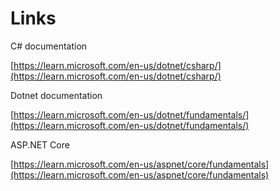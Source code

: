 # Links

C# documentation

[https://learn.microsoft.com/en-us/dotnet/csharp/](https://learn.microsoft.com/en-us/dotnet/csharp/)

Dotnet documentation

[https://learn.microsoft.com/en-us/dotnet/fundamentals/](https://learn.microsoft.com/en-us/dotnet/fundamentals/)

ASP.NET Core

[https://learn.microsoft.com/en-us/aspnet/core/fundamentals](https://learn.microsoft.com/en-us/aspnet/core/fundamentals)

